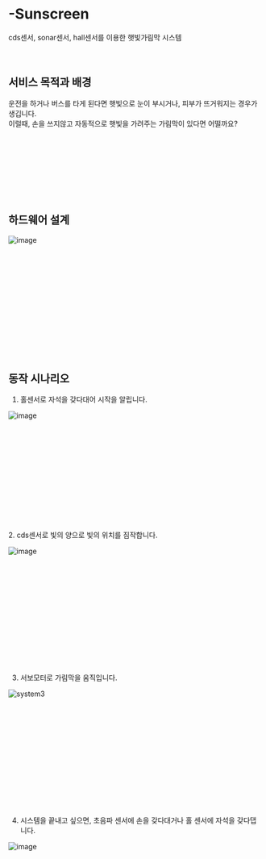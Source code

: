 # -Sunscreen  
cds센서, sonar센서, hall센서를 이용한 햇빛가림막 시스템
<br><br><br>
## 서비스 목적과 배경  
운전을 하거나 버스를 타게 된다면 햇빛으로 눈이 부시거나, 피부가 뜨거워지는 경우가 생깁니다.  
이럴때, 손을 쓰지않고 자동적으로 햇빛을 가려주는 가림막이 있다면 어떨까요?  
<br><br><br><br><br><br><br><br>
## 하드웨어 설계  
![image](https://user-images.githubusercontent.com/35206992/103438084-5e7a7b00-4c72-11eb-8175-fa5f2e3be1ec.png)
<br><br>
<br><br>
<br><br><br><br><br><br><br><br><br><br>
## 동작 시나리오  
1. 홀센서로 자석을 갖다대어 시작을 알립니다.  


![image](https://user-images.githubusercontent.com/35206992/103438311-60920900-4c75-11eb-84ee-2401535f996c.png)  

<br><br><br><br><br><br><br><br><br><br><br><br>
2. cds센서로 빛의 양으로 빛의 위치를 짐작합니다.  


![image](https://user-images.githubusercontent.com/35206992/103438496-e3679380-4c76-11eb-930e-5120ea7ca054.png)

<br><br><br><br><br><br><br><br><br><br><br><br>

3. 서보모터로 가림막을 움직입니다.  


![system3](https://user-images.githubusercontent.com/35206992/103438296-36404b80-4c75-11eb-975f-8f6d8bb7b6b5.gif)  


<br><br><br><br><br><br><br><br><br><br><br><br>

4. 시스템을 끝내고 싶으면, 초음파 센서에 손을 갖다대거나 홀 센서에 자석을 갖다댑니다.  


![image](https://user-images.githubusercontent.com/35206992/103438578-86b8a880-4c77-11eb-986c-b33ddd0a0eeb.png)

<br><br><br><br><br><br><br><br><br><br><br><br><br>
